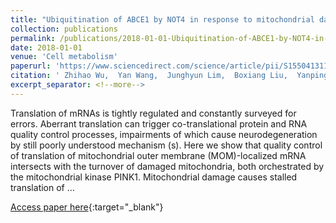 ```yaml
---
title: "Ubiquitination of ABCE1 by NOT4 in response to mitochondrial damage links co-translational quality control to PINK1-directed mitophagy"
collection: publications
permalink: /publications/2018-01-01-Ubiquitination-of-ABCE1-by-NOT4-in-response-to-mitochondrial-damage-links-co-translational-quality-control-to-PINK1-directed-mitophagy
date: 2018-01-01
venue: 'Cell metabolism'
paperurl: 'https://www.sciencedirect.com/science/article/pii/S1550413118303140'
citation: ' Zhihao Wu,  Yan Wang,  Junghyun Lim,  Boxiang Liu,  Yanping Li,  Rasika Vartak,  Trisha Stankiewicz,  Stephen Montgomery,  Bingwei Lu, &quot;Ubiquitination of ABCE1 by NOT4 in response to mitochondrial damage links co-translational quality control to PINK1-directed mitophagy.&quot; Cell metabolism, 2018.'
excerpt_separator: <!--more-->
---
```

<!--more-->
Translation of mRNAs is tightly regulated and constantly surveyed for errors. Aberrant translation can trigger co-translational protein and RNA quality control processes, impairments of which cause neurodegeneration by still poorly understood mechanism (s). Here we show that quality control of translation of mitochondrial outer membrane (MOM)-localized mRNA intersects with the turnover of damaged mitochondria, both orchestrated by the mitochondrial kinase PINK1. Mitochondrial damage causes stalled translation of …

[Access paper here](https://www.sciencedirect.com/science/article/pii/S1550413118303140){:target="_blank"}
